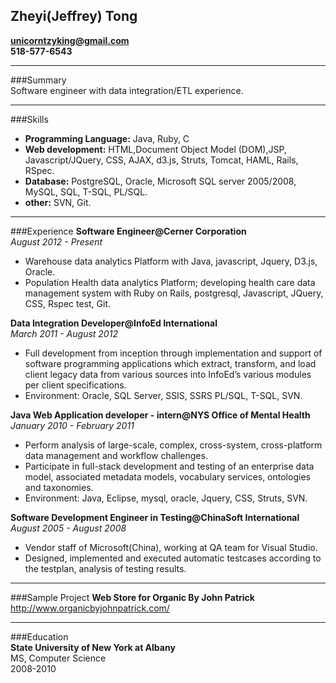 ## Zheyi(Jeffrey) Tong
**unicorntzyking@gmail.com**    
**518-577-6543**   

------

  
###Summary   
Software engineer with data integration/ETL experience.    

------

 
###Skills   
- **Programming Language:** Java, Ruby, C    
- **Web development:** HTML,Document Object Model (DOM),JSP, Javascript/JQuery, CSS, AJAX, d3.js, Struts, Tomcat, HAML, Rails, RSpec.   
- **Database:** PostgreSQL, Oracle, Microsoft SQL server 2005/2008, MySQL, SQL, T-SQL, PL/SQL.   
- **other:** SVN, Git.   

------

 
###Experience
**Software Engineer@Cerner Corporation**   
*August 2012 - Present*   
   
- Warehouse data analytics Platform with Java, javascript, Jquery, D3.js, Oracle.  
- Population Health data analytics Platform; developing health care data management system with Ruby on Rails, postgresql, Javascript, JQuery, CSS, Rspec test, Git.

**Data Integration Developer@InfoEd International**    
*March 2011 - August 2012*    
   
- Full development from inception through implementation and support of software programming applications which extract, transform, and load client legacy data from various sources into InfoEd’s various modules per client specifications. 
- Environment: Oracle, SQL Server, SSIS, SSRS PL/SQL, T-SQL, SVN.    

**Java Web Application developer - intern@NYS Office of Mental Health**    
*January 2010 - February 2011*   
    
- Perform analysis of large-scale, complex, cross-system, cross-platform data management and workflow challenges.    
- Participate in full-stack development and testing of an enterprise data model, associated metadata models, vocabulary services, ontologies and taxonomies.   
- Environment: Java, Eclipse, mysql, oracle, Jquery, CSS, Struts, SVN.   

**Software Development Engineer in Testing@ChinaSoft International**    
*August 2005 - August 2008*    

- Vendor staff of Microsoft(China), working at QA team for Visual Studio.   
- Designed, implemented and executed automatic testcases according to the testplan, analysis of testing results.   

------

  
###Sample Project
**Web Store for Organic By John Patrick**   
http://www.organicbyjohnpatrick.com/   

------

  
###Education   
**State University of New York at Albany**   
MS, Computer Science   
2008-2010   
